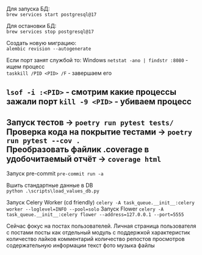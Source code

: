 Для запуска БД:  
`brew services start postgresql@17`  

Для остановки БД:  
`brew services stop postgresql@17`

Создать новую миграцию:  
`alembic revision --autogenerate`

Если порт занят службой то:  Windows
`netstat -ano | findstr :8080` - ищем процесс  
`taskkill /PID <PID> /F` - завершаем его

`lsof -i :<PID>` - смотрим какие процессы зажали порт
`kill -9 <PID>` - убиваем процесс
---
Запуск тестов -> `poetry run pytest tests/`  
Проверка кода на покрытие тестами -> `poetry run pytest --cov .`  
Преобразовать файлик .coverage в удобочитаемый отчёт -> `coverage html`  
---  
Запуск pre-commit
`pre-commit run -a`

Вшить стандартные данные в DB  
`python .\scripts\load_values_db.py`

Запуск Celery Worker (cd friendly)
`celery -A task_queue.__init__:celery worker --loglevel=INFO --pool=solo`
Запуск Flower
`celery -A task_queue.__init__:celery flower --address=127.0.0.1 --port=5555`


Сейчас фокус на постах пользователей.
Личная страница пользователя с постами посты как отдельный модуль с поддержкой характеристик количество лайков 
комментарий количество репостов просмотров содержательную информации текст фото музыка файлы

